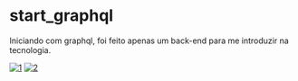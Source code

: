 # start_graphql
Iniciando com graphql, foi feito apenas um back-end para me introduzir na tecnologia.

<a href="https://ibb.co/YND1MZK"><img src="https://i.ibb.co/3Tfjqz8/1.png" alt="1" border="0"></a>
<a href="https://ibb.co/WDvYS74"><img src="https://i.ibb.co/cbh7zRS/2.png" alt="2" border="0"></a>
